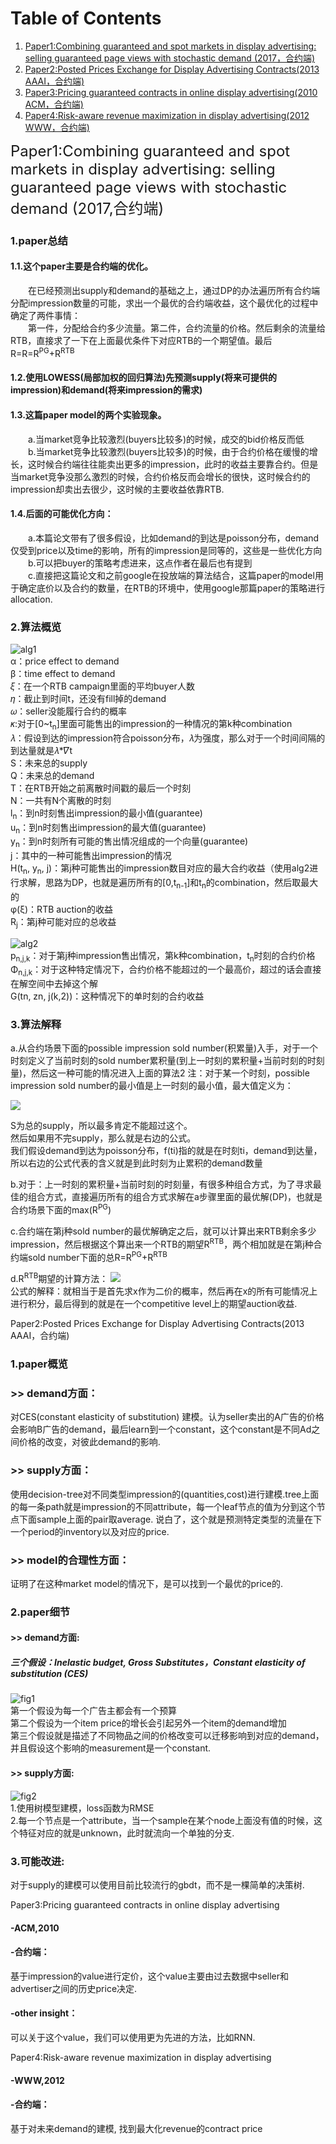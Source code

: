 # Table of Contents
1. [Paper1:Combining guaranteed and spot markets in display advertising: selling guaranteed page views with stochastic demand (2017，合约端)](#paper1)
2. [Paper2:Posted Prices Exchange for Display Advertising Contracts(2013 AAAI，合约端)](#paper2)
3. [Paper3:Pricing guaranteed contracts in online display advertising(2010 ACM，合约端)](#paper3)
3. [Paper4:Risk-aware revenue maximization in display advertising(2012 WWW，合约端)](#paper4)

<a name="paper1">
<font size=5>Paper1:Combining guaranteed and spot markets in display advertising: selling guaranteed page views with stochastic demand (2017,合约端)</font>
</a>  

### 1.paper总结
#### 1.1.这个paper主要是合约端的优化。  
&emsp;&emsp;在已经预测出supply和demand的基础之上，通过DP的办法遍历所有合约端分配impression数量的可能，求出一个最优的合约端收益，这个最优化的过程中确定了两件事情：  
&emsp;&emsp;第一件，分配给合约多少流量。第二件，合约流量的价格。然后剩余的流量给RTB，直接求了一下在上面最优条件下对应RTB的一个期望值。最后R=R=R<sup>PG</sup>+R<sup>RTB</sup>
#### 1.2.使用LOWESS(局部加权的回归算法)先预测supply(将来可提供的impression)和demand(将来impression的需求)
#### 1.3.这篇paper model的两个实验现象。
&emsp;&emsp;a.当market竞争比较激烈(buyers比较多)的时候，成交的bid价格反而低  
&emsp;&emsp;b.当market竞争比较激烈(buyers比较多)的时候，由于合约价格在缓慢的增长，这时候合约端往往能卖出更多的impression，此时的收益主要靠合约。但是当market竞争没那么激烈的时候，合约价格反而会增长的很快，这时候合约的impression却卖出去很少，这时候的主要收益依靠RTB.

#### 1.4.后面的可能优化方向：
&emsp;&emsp;a.本篇论文带有了很多假设，比如demand的到达是poisson分布，demand仅受到price以及time的影响，所有的impression是同等的，这些是一些优化方向  
&emsp;&emsp;b.可以把buyer的策略考虑进来，这点作者在最后也有提到  
&emsp;&emsp;c.直接把这篇论文和之前google在投放端的算法结合，这篇paper的model用于确定底价以及合约的数量，在RTB的环境中，使用google那篇paper的策略进行allocation.

### 2.算法概览
![alg1](assets/markdown-img-paste-20180729202053404.png)  
α：price effect to demand   
β：time effect to demand   
𝜉：在一个RTB campaign里面的平均buyer人数  
𝜂：截止到时间t，还没有fill掉的demand  
𝜔：seller没能履行合约的概率  
𝜅:对于[0~t<sub>n</sub>]里面可能售出的impression的一种情况的第k种combination  
𝜆：假设到达的impression符合poisson分布，𝜆为强度，那么对于一个时间间隔的到达量就是𝜆*𝛻t  
S：未来总的supply  
Q：未来总的demand  
T：在RTB开始之前离散时间戳的最后一个时刻  
N：一共有N个离散的时刻  
l<sub>n</sub>：到n时刻售出impression的最小值(guarantee)  
u<sub>n</sub>：到n时刻售出impression的最大值(guarantee)  
y<sub>n</sub>：到n时刻所有可能的售出情况组成的一个向量(guarantee)  
j：其中的一种可能售出impression的情况  
H(t<sub>n</sub>, y<sub>n</sub>, j)：第j种可能售出的impression数目对应的最大合约收益（使用alg2进行求解，思路为DP，也就是遍历所有的[0,t<sub>n-1</sub>]和t<sub>n</sub>的combination，然后取最大的  
φ(ξ)：RTB auction的收益  
R<sub>j</sub>：第j种可能对应的总收益  

![alg2](assets/markdown-img-paste-20180729202126162.png)  
p<sub>n,j,k</sub>：对于第j种impression售出情况，第k种combination，t<sub>n</sub>时刻的合约价格  
Φ<sub>n,j,k</sub>：对于这种特定情况下，合约价格不能超过的一个最高价，超过的话会直接在解空间中去掉这个解  
G(tn, zn, j(k,2))：这种情况下的单时刻的合约收益  


### 3.算法解释
a.从合约场景下面的possible impression sold number(积累量)入手，对于一个时刻定义了当前时刻的sold number累积量(到上一时刻的累积量+当前时刻的时刻量)，然后这一种可能的情况进入上面的算法2
注：对于某一个时刻，possible impression sold number的最小值是上一时刻的最小值，最大值定义为：

![](assets/markdown-img-paste-20180729215535423.png)

S为总的supply，所以最多肯定不能超过这个。  
然后如果用不完supply，那么就是右边的公式。  
我们假设demand到达为poisson分布，f(ti)指的就是在时刻ti，demand到达量，所以右边的公式代表的含义就是到此时刻为止累积的demand数量

b.对于：上一时刻的累积量+当前时刻的时刻量，有很多种组合方式，为了寻求最佳的组合方式，直接遍历所有的组合方式求解在a步骤里面的最优解(DP)，也就是合约场景下面的max(R<sup>PG</sup>)  

c.合约端在第j种sold number的最优解确定之后，就可以计算出来RTB剩余多少impression，然后根据这个算出来一个RTB的期望R<sup>RTB</sup>，两个相加就是在第j种合约端sold number下面的总R=R<sup>PG</sup>+R<sup>RTB</sup>  

d.R<sup>RTB</sup>期望的计算方法：
![](assets/markdown-img-paste-20180729214742582.png)  
公式的解释：就相当于是首先求x作为二价的概率，然后再在x的所有可能情况上进行积分，最后得到的就是在一个competitive level上的期望auction收益.

<a name="paper2">
Paper2:Posted Prices Exchange for Display Advertising Contracts(2013 AAAI，合约端)
</a>  

### 1.paper概览
### >> demand方面：
对CES(constant elasticity of substitution) 建模。认为seller卖出的A广告的价格会影响B广告的demand，最后learn到一个constant，这个constant是不同Ad之间价格的改变，对彼此demand的影响.
### >> supply方面：
使用decision-tree对不同类型impression的(quantities,cost)进行建模.tree上面的每一条path就是impression的不同attribute，每一个leaf节点的值为分到这个节点下面sample上面的pair取average.
说白了，这个就是预测特定类型的流量在下一个period的inventory以及对应的price.
### >> model的合理性方面：
证明了在这种market model的情况下，是可以找到一个最优的price的.

### 2.paper细节
#### >> demand方面:
##### 三个假设：Inelastic budget, Gross Substitutes，Constant elasticity of substitution (CES)
![fig1](assets/markdown-img-paste-20180730233158663.png)  
第一个假设为每一个广告主都会有一个预算  
第二个假设为一个item price的增长会引起另外一个item的demand增加  
第三个假设就是描述了不同物品之间的价格改变可以迁移影响到对应的demand，并且假设这个影响的measurement是一个constant.

#### >> supply方面:
![fig2](assets/markdown-img-paste-20180730234007360.png)  
1.使用树模型建模，loss函数为RMSE  
2.每一个节点是一个attribute，当一个sample在某个node上面没有值的时候，这个特征对应的就是unknown，此时就流向一个单独的分支.

### 3.可能改进:
对于supply的建模可以使用目前比较流行的gbdt，而不是一棵简单的决策树.

<a name="paper3">
Paper3:Pricing guaranteed contracts in online display advertising
</a>  

#### -ACM,2010
#### -合约端：
基于impression的value进行定价，这个value主要由过去数据中seller和advertiser之间的历史price决定.
#### -other insight：
可以关于这个value，我们可以使用更为先进的方法，比如RNN.   

<a name="paper4">
Paper4:Risk-aware revenue maximization in display advertising
</a>  

#### -WWW,2012
#### -合约端：
基于对未来demand的建模, 找到最大化revenue的contract price

